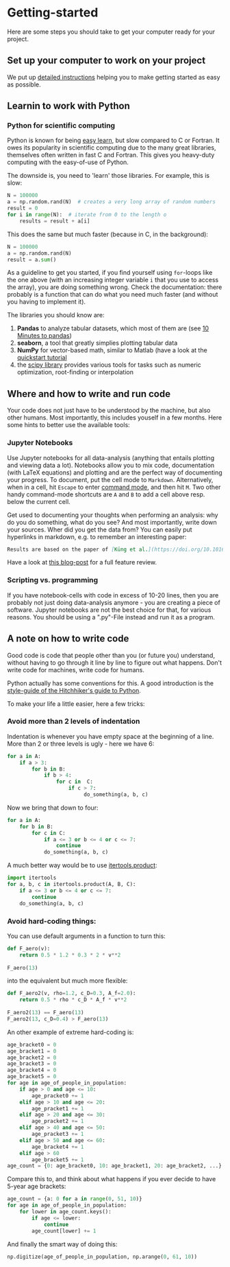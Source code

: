 # Getting-started
Here are some steps you should take to get your computer ready for your project.

## Set up your computer to work on your project
We put up [detailed instructions](https://github.com/LAV-ESG/getting-started/blob/master/SoftwareSetup.md) helping you to make getting started as easy as possible.

## Learnin to work with Python

### Python for scientific computing
Python is known for being [easy learn](https://www.quora.com/Is-Python-an-easy-language-to-learn), but slow compared to C or Fortran.
It owes its popularity in scientific computing due to the many great libraries, themselves often written in fast C and Fortran.
This gives you heavy-duty computing with the easy-of-use of Python.

The downside is, you need to 'learn' those libraries.
For example, this is slow:
```python
N = 100000
a = np.random.rand(N)  # creates a very long array of random numbers
result = 0
for i in range(N):  # iterate from 0 to the length o
    results = result + a[i]
 ```
 This does the same but much faster (because in C, in the background):
 ```python
 N = 100000
 a = np.random.rand(N)
 result = a.sum()
 ```
 As a guideline to get you started, if you find yourself using `for`-loops like the one above (with an increasing integer variable `i` that you use to access the array), you are doing something wrong.
 Check the documentation: there probably is a function that can do what you need much faster (and without you having to implement it).
 
The libraries you should know are:

1. **Pandas** to analyze tabular datasets, which most of them are (see [10 Minutes to pandas](http://pandas.pydata.org/pandas-docs/stable/10min.html))
2. **seaborn**, a tool that greatly simplies plotting tabular data
3. **NumPy** for vector-based math, similar to Matlab (have a look at the [quickstart tutorial](https://docs.scipy.org/doc/numpy/user/quickstart.html)
4. the [scipy library](https://docs.scipy.org/doc/scipy/reference/) provides various tools for  tasks such as numeric optimization, root-finding or interpolation

## Where and how to write and run code
Your code does not just have to be understood by the machine, but also other humans.
Most importantly, this includes youself in a few months.
Here some hints to better use the available tools:

### Jupyter Notebooks
Use Jupyter notebooks for all data-analysis (anything that entails plotting and viewing data a lot).
Notebooks allow you to mix code, documentation (with LaTeX equations) and plotting and are the perfect way of documenting your progress.
To document, put the cell mode to `Markdown`. 
Alternatively, when in a cell, hit `Escape` to enter [command mode](https://medium.com/ibm-data-science-experience/back-to-basics-jupyter-notebooks-dfcdc19c54bc), and then hit `M`.
Two other handy command-mode shortcuts are `A` and `B` to add a cell above resp. below the current cell.

Get used to documenting your thoughts when performing an analysis: why do you do something, what do you see?
And most importantly, write down your sources. Wher did you get the data from? 
You can easily put hyperlinks in markdown, e.g. to remember an interesting paper:
```Markdown
Results are based on the paper of [Küng et al.](https://doi.org/10.1016/j.trc.2018.09.003)
```

Have a look at [this blog-post](https://www.dataquest.io/blog/jupyter-notebook-tips-tricks-shortcuts/) for a full feature review.

### Scripting vs. programming
If you have notebook-cells with code in excess of 10-20 lines, then you are probably not just doing data-analysis anymore - you are creating a piece of software.
Jupyter notebooks are not the best choice for that, for various reasons.
You should be using a ".py"-File instead and run it as a program.

## A note on how to write code
Good code is code that people other than you (or future you) understand, without having to go through it line by line to figure out what happens.
Don't write code for machines, write code for humans.

Python actually has some conventions for this.
A good introduction is the [style-guide of the Hitchhiker's guide to Python](http://python-guide-pt-br.readthedocs.io/en/latest/writing/style/).

To make your life a little easier, here a few tricks:

### Avoid more than 2 levels of indentation
Indentation is whenever you have empty space at the beginning of a line.
More than 2 or three levels is ugly - here we have 6:
```Python
for a in A:
    if a > 3:
        for b in B:
            if b > 4:
                for c in  C:
                    if c > 7:
                         do_something(a, b, c)
```
Now we bring that down to four:
```Python
for a in A:
    for b in B:
        for c in C:
            if a <= 3 or b <= 4 or c <= 7:
                continue
            do_something(a, b, c)
 ```
A much better way would be to use [itertools.product](https://docs.python.org/3.6/library/itertools.html#itertools.product):
 ```Python
 import itertools
 for a, b, c in itertools.product(A, B, C):
     if a <= 3 or b <= 4 or c <= 7:
         continue
     do_something(a, b, c)
```

### Avoid hard-coding things:
You can use default arguments in a function to turn this:
```Python
def F_aero(v):
    return 0.5 * 1.2 * 0.3 * 2 * v**2
    
F_aero(13)
```
into the equivalent but much more flexible:
```Python
def F_aero2(v, rho=1.2, c_D=0.3, A_f=2.0):
    return 0.5 * rho * c_D * A_f * v**2
    
F_aero2(13) == F_aero(13)
F_aero2(13, c_D=0.4) > F_aero(13)
```

An other example of extreme hard-coding is:
```Python
age_bracket0 = 0
age_bracket1 = 0
age_bracket2 = 0
age_bracket3 = 0
age_bracket4 = 0
age_bracket5 = 0
for age in age_of_people_in_population:
    if age > 0 and age <= 10:
        age_pracket0 += 1
    elif age > 10 and age <= 20:
        age_pracket1 += 1
    elif age > 20 and age <= 30:
        age_pracket2 += 1
    elif age > 40 and age <= 50:
        age_pracket3 += 1
    elif age > 50 and age <= 60:
        age_bracket4 += 1
    elif age > 60
        age_bracket5 += 1
age_count = {0: age_bracket0, 10: age_bracket1, 20: age_bracket2, ...}
```
Compare this to, and think about what happens if you ever decide to have 5-year age brackets:
```Python
age_count = {a: 0 for a in range(0, 51, 10)}
for age in age_of_people_in_population:
    for lower in age_count.keys():
        if age <= lower:
            continue
        age_count[lower] += 1
```
And finally the smart way of doing this:
```Python
np.digitize(age_of_people_in_population, np.arange(0, 61, 10))
```
